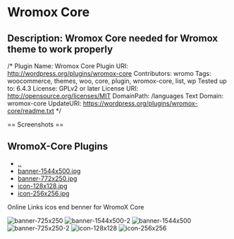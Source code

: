 # Wromox Core

## Description: Wromox Core needed for Wromox theme to work properly

/*
Plugin Name: Wromox Core
Plugin URI:  <http://wordpress.org/plugins/wromox-core>
Contributors: wromo
Tags: woocommerce, themes, woo, core, plugin, wromox-core, list, wp
Tested up to: 6.4.3
License: GPLv2 or later
License URI: http://opensource.org/licenses/MIT
DomainPath: /languages
Text Domain: wromox-core
UpdateURI: https://wordpress.org/plugins/wromox-core/readme.txt
*/

== Screenshots ==

 <h2> WromoX-Core  Plugins</h2>
 <ul>
  <li><a href="../">..</a></li>
  <li><a href="assets/banner-1544x500.jpg">banner-1544x500.jpg</a></li>
  <li><a href="assets/banner-772x250.jpg">banner-772x250.jpg</a></li>
  <li><a href="assets/icon-128x128.jpg">icon-128x128.jpg</a></li>
  <li><a href="assets/icon-256x256.jpg">icon-256x256.jpg</a></li>
 </ul>

 Online Links icos end benner for WromoX Core


![banner-725x250](https://github.com/user-attachments/assets/a1858259-c30f-4eb6-9416-eb0a40d16be6)
![banner-1544x500-2](https://github.com/user-attachments/assets/ddbec2ec-acaf-4864-91a9-86a98b731eed)
![banner-1544x500](https://github.com/user-attachments/assets/379c30cf-6019-486d-b914-4de140c1f1ce)
![banner-725x250-2](https://github.com/user-attachments/assets/1bdac69d-67f7-4ff7-a891-fdbe28837c9b)
![icon-128x128](https://github.com/user-attachments/assets/ce28dd25-d8cd-43d8-92df-68b8b088d7ab)
![icon-256x256](https://github.com/user-attachments/assets/322c8416-be3c-4d19-b1bd-7cdccd0c6e68)
